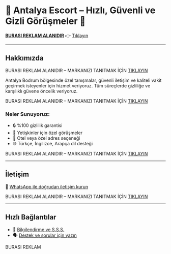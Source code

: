 # 🚀 Antalya Escort – Hızlı, Güvenli ve Gizli Görüşmeler 💬

**[BURASI REKLAM ALANIDIR](/reklam.png)** 👉 [Tıklayın](https://t.me/alvannis)

---

## Hakkımızda

BURASI REKLAM ALANIDIR – MARKANIZI TANITMAK İÇİN [TIKLAYIN](https://t.me/alvannis)

Antalya Bodrum bölgesinde özel tanışmalar, güvenli iletişim ve kaliteli vakit geçirmek isteyenler için hizmet veriyoruz. Tüm süreçlerde gizliliğe ve karşılıklı güvene öncelik veriyoruz.

BURASI REKLAM ALANIDIR – MARKANIZI TANITMAK İÇİN [TIKLAYIN](https://t.me/alvannis)

### Neler Sunuyoruz:

- 🔒 %100 gizlilik garantisi  
- 👥 Yetişkinler için özel görüşmeler  
- 🏨 Otel veya özel adres seçeneği  
- 🌐 Türkçe, İngilizce, Arapça dil desteği

BURASI REKLAM ALANIDIR – MARKANIZI TANITMAK İÇİN [TIKLAYIN](https://t.me/alvannis)

---

## İletişim

📱 [WhatsApp ile doğrudan iletişim kurun](https://t.me/alvannis)

BURASI REKLAM ALANIDIR – MARKANIZI TANITMAK İÇİN [TIKLAYIN](https://t.me/alvannis)

---

## Hızlı Bağlantılar

- 🔗 [Bilgilendirme ve S.S.S.](https://t.me/alvannis)  
- 🗣️ [Destek ve sorular için yazın](https://t.me/alvannis)

BURASI REKLAM
